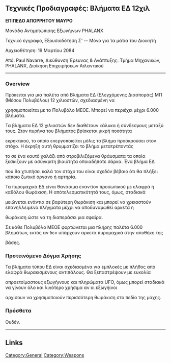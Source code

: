 ## Τεχνικές Προδιαγραφές: Βλήματα ΕΔ 12χιλ

**ΕΠΙΠΕΔΟ ΑΠΟΡΡΗΤΟΥ ΜΑΥΡΟ**

Μονάδα Αντιμετώπισης Εξωγήινων PHALANX

Τεχνικό έγγραφο, Εξουσιοδότηση Σ' -- Μόνο για τα μάτια του Διοικητή

Αρχειοθέτηση: 19 Μαρτίου 2084

Από: Paul Navarre, Διεύθυνση Έρευνας & Ανάπτυξης: Τμήμα Μηχανικών,
PHALANX, Διοίκηση Επιχειρήσεων Ατλαντικού

------------------------------------------------------------------------

### Overview

Πρόκειται για μια παλέτα από Βλήματα ΕΔ (Ελεγχόμενης Διασποράς) ΜΠ
(Μέσου Πολυβόλου) 12 χιλιοστών, σχεδιασμένη να

χρησιμοποιείται με το Πολυβόλο ΜΕΟΕ. Μπορεί να περιέχει μέχρι 6.000
βλήματα.

Τα βλήματα ΕΔ 12 χιλιοστών δεν διαθέτουν κάλυκα ή σύνδεσμους μεταξύ
τους. Στον πυρήνα του βλήματος βρίσκεται μικρή ποσότητα

εκρηκτικού, το οποίο ενεργοποιείται μόλις το βλήμα προσκρούσει στον
στόχο. Η έκρηξη αυτή θρυμματίζει το βλήμα μετατρέποντάς

το σε ένα καυτό χαλάζι από στροβιλιζόμενα θράυσματα τα οποία ξεσκίζουν
με ασύγκριτη βιαιότητα οποιαδήποτε σάρκα. Ένα βλήμα ΕΔ

που θα χτυπήσει καλά τον στόχο του είναι σχεδόν βέβαιο ότι θα πλήξει
κάποιο ζωτικό όργανο ή αρτηρία.

Τα πυρομαχικά ΕΔ είναι θανάσιμα εναντίον προσωπικού με ελαφρά ή καθόλου
θωράκιση. Η απότελεσματικότητά τους, όμως, σταδιακά

μειώνεται ενάντια σε βαρύτερη θωράκιση και μπορεί να χρειαστούν
επανηλλειμένα πλήγματα μέχρι να αποδυναμωθεί αρκετά η

θωράκιση ώστε να τη διαπεράσει μια σφαίρα.

Σε κάθε Πολυβόλο ΜΕΟΕ φορτώνεται μια πλήρης παλέτα 6.000 βλημάτων, εκτός
αν δεν υπάρχουν αρκετά πυρομαχικά στην αποθήκη της

βάσης.

### Προτεινόμενο Δόγμα Χρήσης

Τα βλήματα τύπου ΕΔ είναι σχεδιασμένα για εμπλοκές με πλήθος από ελαφρά
θωρακισμένους αντιπάλους. Θα ξεπαστρέψουν με ευκολία

απροετοίμαστους εξωγήινους και πληρώματα UFO, όμως μπορεί σταδιακά να
γίνουν όλο και λιγότερο χρήσιμα αν οι εξωγήινοι

αρχίσουν να χρησιμοποιούν περισσότερη θωράκιση στο πεδίο της μάχης.

### Πρόσθετα

Ουδέν.

------------------------------------------------------------------------

## Links

[Category:General](Category:General "wikilink")
[Category:Weapons](Category:Weapons "wikilink")